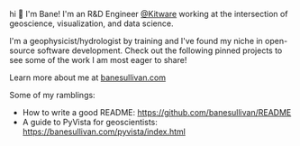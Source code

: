 hi :wave: I'm Bane! I'm an R&D Engineer [@Kitware](https://github.com/Kitware) working at the intersection of geoscience, visualization, and data science.

I'm a geophysicist/hydrologist by training and I've found my niche in open-source software development. Check out the following pinned projects to see some of the work I am most eager to share!

Learn more about me at [banesullivan.com](https://banesullivan.com/)

Some of my ramblings:

- How to write a good README: https://github.com/banesullivan/README
- A guide to PyVista for geoscientists: https://banesullivan.com/pyvista/index.html
